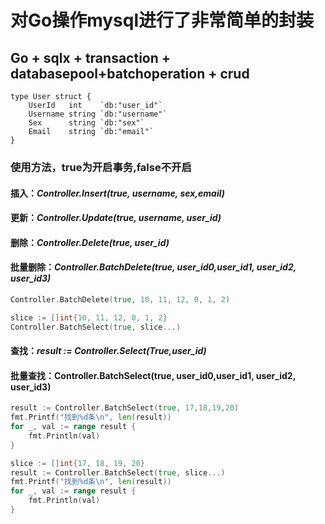 # 对Go操作mysql进行了非常简单的封装

## Go + sqlx + transaction + databasepool+batchoperation + crud

```
type User struct {
    UserId   int    `db:"user_id"`
    Username string `db:"username"`
    Sex      string `db:"sex"`
    Email    string `db:"email"`
}
```

### 使用方法，true为开启事务,false不开启

#### 插入：*Controller.Insert(true, username, sex,email)*

#### 更新：*Controller.Update(true, username, user_id)*

#### 删除：*Controller.Delete(true, user_id)*

#### 批量删除：*Controller.BatchDelete(true, user_id0,user_id1, user_id2, user_id3)*

```go
Controller.BatchDelete(true, 10, 11, 12, 0, 1, 2)
```

```go
slice := []int{10, 11, 12, 0, 1, 2}
Controller.BatchSelect(true, slice...)
```

#### 查找：*result := Controller.Select(True,user_id)*

#### 批量查找：Controller.BatchSelect(true, user_id0,user_id1, user_id2, user_id3)

```go
result := Controller.BatchSelect(true, 17,18,19,20)
fmt.Printf("找到%d条\n", len(result))
for _, val := range result {
    fmt.Println(val)
}
```

```go
slice := []int{17, 18, 19, 20}
result := Controller.BatchSelect(true, slice...)
fmt.Printf("找到%d条\n", len(result))
for _, val := range result {
    fmt.Println(val)
}
```